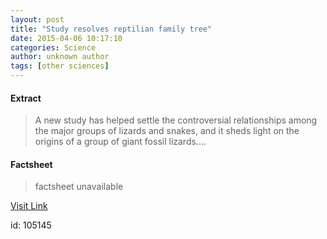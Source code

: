 ```yaml
---
layout: post
title: "Study resolves reptilian family tree"
date: 2015-04-06 10:17:10
categories: Science
author: unknown author
tags: [other sciences]
---
```



#### Extract
>A new study has helped settle the controversial relationships among the major groups of lizards and snakes, and it sheds light on the origins of a group of giant fossil lizards....

#### Factsheet
>factsheet unavailable

[Visit Link](http://phys.org/news347519818.html)

id:  105145
